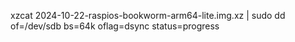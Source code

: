 xzcat 2024-10-22-raspios-bookworm-arm64-lite.img.xz | sudo dd of=/dev/sdb bs=64k oflag=dsync status=progress
